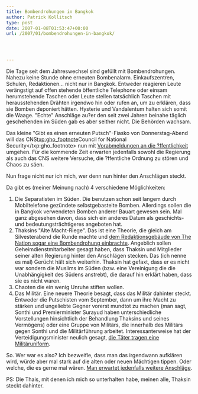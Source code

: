 ```yaml
---
title: Bombendrohungen in Bangkok
author: Patrick Kollitsch
type: post
date: 2007-01-08T01:53:47+00:00
url: /2007/01/bombendrohungen-in-bangkok/




---
```

Die Tage seit dem Jahreswechsel sind gefüllt mit Bombendrohungen. Nahezu keine Stunde ohne erneuten Bombenalarm. Einkaufszentren, Schulen, Redaktionen... nicht nur in Bangkok. Entweder reagieren Leute verängstigt auf offen stehende öffentliche Telephone oder einsam herumstehende Taschen oder Leute stellen tatsächlich Taschen mit herausstehenden Drähten irgendwo hin oder rufen an, um zu erklären, dass sie Bomben deponiert hätten. Hysterie und Vandalentum halten sich somit die Waage. "Echte" Anschläge au?er den seit zwei Jahren beinahe täglich geschehenden im Süden gab es aber seither nicht. Die Behörden wachsam.

Das kleine "Gibt es einen erneuten Putsch"-Fiasko von Donnerstag-Abend will das CNS<txp:gho_footnote>Council for National Security</txp:gho_footnote> nun mit [Vorabmeldungen an die ?ffentlichkeit][1] umgehen. Für die kommende Zeit erwarten jedenfalls sowohl die Regierung als auch das CNS weitere Versuche, die ?ffentliche Ordnung zu stören und Chaos zu säen.

Nun frage nicht nur ich mich, wer denn nun hinter den Anschlägen steckt.

Da gibt es (meiner Meinung nach) 4 verschiedene Möglichkeiten:

  1. Die Separatisten im Süden. Die benutzen schon seit langem durch Mobiltelefone gezündete selbstgebastelte Bomben. Allerdings sollen die in Bangkok verwendeten Bomben anderer Bauart gewesen sein. Mal ganz abgesehen davon, dass sich ein anderes Datum als geschichts- und bedeutungsträchtigeres angeboten hat.
  2. Thaksins "Alte Macht-Riege". Das ist eine Theorie, die gleich am Silvesterabend die Runde machte und [dem Redaktionsgebäude von The Nation sogar eine Bombendrohung einbrachte][2]. Angeblich sollen Geheimdienstmitarbeiter gesagt haben, dass Thaksin und Mitglieder seiner alten Regierung hinter den Anschlägen stecken. Das (ich nenne es mal) Gerücht hält sich weiterhin. Thaksin hat gefaxt, dass er es nicht war sondern die Muslims im Süden (bzw. eine Vereinigung die die Unabhängigkeit des Südens anstrebt), die darauf hin erklärt haben, dass sie es nicht waren.
  3. Chaoten die ein wenig Unruhe stiften wollen.
  4. Das Militär. Eine neuere Theorie besagt, dass das Militär dahinter steckt. Entweder die Putschisten vom September, dann um ihre Macht zu stärken und ungeliebte Gegner vorerst mundtot zu machen (man sagt, Sonthi und Premierminister Surayud haben unterschiedliche Vorstellungen hinsichtlich der Behandlung Thaksins und seines Vermögens) oder eine Gruppe von Militärs, die innerhalb des Militärs gegen Sonthi und die Militärführung arbeitet. Interessanterweise hat der Verteidigungsminister neulich gesagt, [die Täter tragen eine Militäruniform][3]. 

So. Wer war es also? Ich bezweifle, dass man das irgendwann aufklären wird, würde aber mal stark auf die alten oder neuen Mächtigen tippen. Oder welche, die es gerne mal wären. [Man erwartet jedenfalls weitere Anschläge][4].

PS: Die Thais, mit denen ich mich so unterhalten habe, meinen alle, Thaksin steckt dahinter.

 [1]: http://www.nationmultimedia.com/breakingnews/read.php?newsid=30023354
 [2]: http://www.nationmultimedia.com/2007/01/04/headlines/headlines_30023247.php
 [3]: http://www.nationmultimedia.com/2007/01/04/headlines/headlines_30023291.php
 [4]: http://www.nationmultimedia.com/breakingnews/read.php?newsid=30023072
